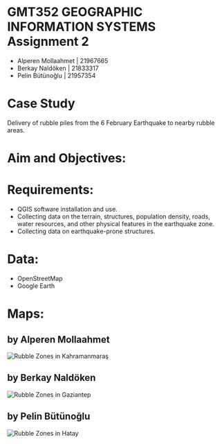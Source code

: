 # GMT352 GEOGRAPHIC INFORMATION SYSTEMS Assignment 2
* Alperen Mollaahmet | 21967665
* Berkay Naldöken | 21833317
* Pelin Bütünoğlu | 21957354

# Case Study
Delivery of rubble piles from the 6 February Earthquake to nearby rubble areas.

# Aim and Objectives:


# Requirements:
- QGIS software installation and use. <br />
- Collecting data on the terrain, structures, population density, roads, water resources, and other physical features in the earthquake zone. <br />
- Collecting data on earthquake-prone structures.


# Data:
* OpenStreetMap <br />
* Google Earth <br />

# Maps:

## by Alperen Mollaahmet
![Rubble Zones in Kahramanmaraş](https://github.com/GMT-352/new-team-k/blob/main/Alperen_layout.png)

## by Berkay Naldöken
![Rubble Zones in Gaziantep](https://github.com/GMT-352/new-team-k/blob/main/Berkay.png)

## by Pelin Bütünoğlu
![Rubble Zones in Hatay](https://github.com/GMT-352/new-team-k/blob/main/pelin1.png)

